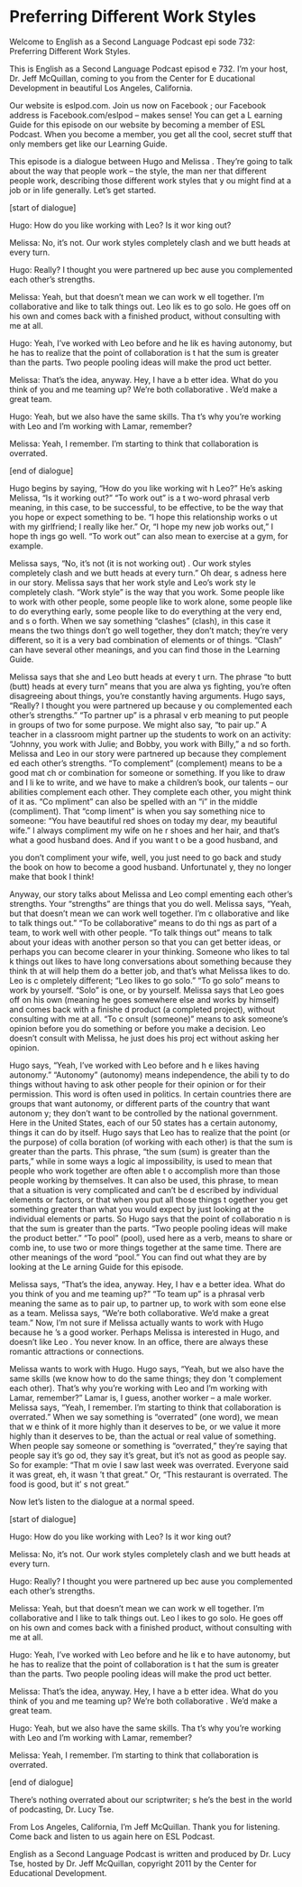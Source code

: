 # Preferring Different Work Styles

Welcome to English as a Second Language Podcast epi sode 732: Preferring Different Work Styles.   

This is English as a Second Language Podcast episod e 732.  I’m your host, Dr. Jeff McQuillan, coming to you from the Center for E ducational Development in beautiful Los Angeles, California. 

Our website is eslpod.com.  Join us now on Facebook ; our Facebook address is Facebook.com/eslpod – makes sense!  You can get a L earning Guide for this episode on our website by becoming a member of ESL Podcast.  When you become a member, you get all the cool, secret stuff  that only members get like our Learning Guide. 

This episode is a dialogue between Hugo and Melissa .  They’re going to talk about the way that people work – the style, the man ner that different people work, describing those different work styles that y ou might find at a job or in life generally.  Let’s get started. 

[start of dialogue] 

Hugo:  How do you like working with Leo?  Is it wor king out? 

Melissa:  No, it’s not.  Our work styles completely  clash and we butt heads at every turn. 

Hugo:  Really?  I thought you were partnered up bec ause you complemented each other’s strengths. 

Melissa:  Yeah, but that doesn’t mean we can work w ell together.  I’m collaborative and like to talk things out.  Leo lik es to go solo.  He goes off on his own and comes back with a finished product, without  consulting with me at all.   

Hugo:  Yeah, I’ve worked with Leo before and he lik es having autonomy, but he has to realize that the point of collaboration is t hat the sum is greater than the parts.  Two people pooling ideas will make the prod uct better. 

Melissa:  That’s the idea, anyway.  Hey, I have a b etter idea.  What do you think of you and me teaming up?  We’re both collaborative .  We’d make a great team. 

Hugo:  Yeah, but we also have the same skills.  Tha t’s why you’re working with Leo and I’m working with Lamar, remember? 

Melissa:  Yeah, I remember.  I’m starting to think that collaboration is overrated. 

[end of dialogue] 

Hugo begins by saying, “How do you like working wit h Leo?”  He’s asking Melissa, “Is it working out?”  “To work out” is a t wo-word phrasal verb meaning, in this case, to be successful, to be effective, to be  the way that you hope or expect something to be.  “I hope this relationship works o ut with my girlfriend; I really like her.”  Or, “I hope my new job works out,” I hope th ings go well.  “To work out” can also mean to exercise at a gym, for example. 

Melissa says, “No, it’s not (it is not working out) .  Our work styles completely clash and we butt heads at every turn.”  Oh dear, s adness here in our story. Melissa says that her work style and Leo’s work sty le completely clash.  “Work style” is the way that you work.  Some people like to work with other people, some people like to work alone, some people like to  do everything early, some people like to do everything at the very end, and s o forth.  When we say something “clashes” (clash), in this case it means the two things don’t go well together, they don’t match; they’re very different,  so it is a very bad combination of elements or of things.  “Clash” can have several  other meanings, and you can find those in the Learning Guide. 

Melissa says that she and Leo butt heads at every t urn.  The phrase “to butt (butt) heads at every turn” means that you are alwa ys fighting, you’re often disagreeing about things, you’re constantly having arguments.  Hugo says, “Really?  I thought you were partnered up because y ou complemented each other’s strengths.”  “To partner up” is a phrasal v erb meaning to put people in groups of two for some purpose.  We might also say,  “to pair up.”  A teacher in a classroom might partner up the students to work on an activity: “Johnny, you work with Julie; and Bobby, you work with Billy,” a nd so forth.  Melissa and Leo in our story were partnered up because they complement ed each other’s strengths. “To complement” (complement) means to be a good mat ch or combination for someone or something.  If you like to draw and I li ke to write, and we have to make a children’s book, our talents – our abilities  complement each other.  They complete each other, you might think of it as.  “Co mpliment” can also be spelled with an “i” in the middle (compliment).  That “comp liment” is when you say something nice to someone: “You have beautiful red shoes on today my dear, my beautiful wife.”  I always compliment my wife on he r shoes and her hair, and that’s what a good husband does.  And if you want t o be a good husband, and  

you don’t compliment your wife, well, you just need  to go back and study the book on how to become a good husband.  Unfortunatel y, they no longer make that book I think! 

Anyway, our story talks about Melissa and Leo compl ementing each other’s strengths.  Your “strengths” are things that you do  well.  Melissa says, “Yeah, but that doesn’t mean we can work well together.  I’m c ollaborative and like to talk things out.”  “To be collaborative” means to do thi ngs as part of a team, to work well with other people.  “To talk things out” means  to talk about your ideas with another person so that you can get better ideas, or  perhaps you can become clearer in your thinking.  Someone who likes to tal k things out likes to have long conversations about something because they think th at will help them do a better job, and that’s what Melissa likes to do.  Leo is c ompletely different; “Leo likes to go solo.”  “To go solo” means to work by yourself.  “Solo” is one, or by yourself. Melissa says that Leo goes off on his own (meaning he goes somewhere else and works by himself) and comes back with a finishe d product (a completed project), without consulting with me at all.  “To c onsult (someone)” means to ask someone’s opinion before you do something or before  you make a decision.  Leo doesn’t consult with Melissa, he just does his proj ect without asking her opinion. 

Hugo says, “Yeah, I’ve worked with Leo before and h e likes having autonomy.” “Autonomy” (autonomy) means independence, the abili ty to do things without having to ask other people for their opinion or for  their permission.  This word is often used in politics.  In certain countries there  are groups that want autonomy, or different parts of the country that want autonom y; they don’t want to be controlled by the national government.  Here in the  United States, each of our 50 states has a certain autonomy, things it can do by itself.  Hugo says that Leo has to realize that the point (or the purpose) of colla boration (of working with each other) is that the sum is greater than the parts.  This phrase, “the sum (sum) is greater than the parts,” while in some ways a logic al impossibility, is used to mean that people who work together are often able t o accomplish more than those people working by themselves.  It can also be  used, this phrase, to mean that a situation is very complicated and can’t be d escribed by individual elements or factors, or that when you put all those things t ogether you get something greater than what you would expect by just looking at the individual elements or parts.  So Hugo says that the point of collaboratio n is that the sum is greater than the parts.  “Two people pooling ideas will make the  product better.”  “To pool” (pool), used here as a verb, means to share or comb ine, to use two or more things together at the same time.  There are other meanings of the word “pool.” You can find out what they are by looking at the Le arning Guide for this episode. 

Melissa says, “That’s the idea, anyway.  Hey, I hav e a better idea.  What do you think of you and me teaming up?”  “To team up” is a  phrasal verb meaning the same as to pair up, to partner up, to work with som eone else as a team.  Melissa says, “We’re both collaborative.  We’d make a great  team.”  Now, I’m not sure if Melissa actually wants to work with Hugo because he ’s a good worker.  Perhaps Melissa is interested in Hugo, and doesn’t like Leo .  You never know.  In an office, there are always these romantic attractions  or connections.   

Melissa wants to work with Hugo.  Hugo says, “Yeah,  but we also have the same skills (we know how to do the same things; they don ’t complement each other). That’s why you’re working with Leo and I’m working with Lamar, remember?” Lamar is, I guess, another worker – a male worker.  Melissa says, “Yeah, I remember.  I’m starting to think that collaboration  is overrated.”  When we say something is “overrated” (one word), we mean that w e think of it more highly than it deserves to be, or we value it more highly than it deserves to be, than the actual or real value of something.  When people say  someone or something is “overrated,” they’re saying that people say it’s go od, they say it’s great, but it’s not as good as people say.  So for example: “That m ovie I saw last week was overrated.  Everyone said it was great, eh, it wasn ’t that great.”  Or, “This restaurant is overrated.  The food is good, but it’ s not great.” 

Now let’s listen to the dialogue at a normal speed.  

[start of dialogue] 

Hugo:  How do you like working with Leo?  Is it wor king out? 

Melissa:  No, it’s not.  Our work styles completely  clash and we butt heads at every turn. 

Hugo:  Really?  I thought you were partnered up bec ause you complemented each other’s strengths. 

Melissa:  Yeah, but that doesn’t mean we can work w ell together.  I’m collaborative and I like to talk things out.  Leo l ikes to go solo.  He goes off on his own and comes back with a finished product, without  consulting with me at all.   

Hugo:  Yeah, I’ve worked with Leo before and he lik e to have autonomy, but he has to realize that the point of collaboration is t hat the sum is greater than the parts.  Two people pooling ideas will make the prod uct better. 

Melissa:  That’s the idea, anyway.  Hey, I have a b etter idea.  What do you think of you and me teaming up?  We’re both collaborative .  We’d make a great team. 

Hugo:  Yeah, but we also have the same skills.  Tha t’s why you’re working with Leo and I’m working with Lamar, remember? 

Melissa:  Yeah, I remember.  I’m starting to think that collaboration is overrated. 

[end of dialogue] 

There’s nothing overrated about our scriptwriter; s he’s the best in the world of podcasting, Dr. Lucy Tse.   

From Los Angeles, California, I’m Jeff McQuillan.  Thank you for listening.  Come back and listen to us again here on ESL Podcast. 

English as a Second Language Podcast is written and  produced by Dr. Lucy Tse, hosted by Dr. Jeff McQuillan, copyright 2011 by the  Center for Educational Development.


